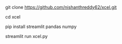 git clone https://github.com/nishanthreddy62/xcel.git

cd xcel

 pip install streamlit pandas numpy

 streamlit run xcel.py
 
